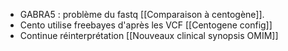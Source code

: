 - GABRA5 : problème du fastq [[Comparaison à centogène]].
- Cento utilise freebayes d'après les VCF [[Centogene config]]
- Continue réinterprétation [[Nouveaux clinical synopsis OMIM]]